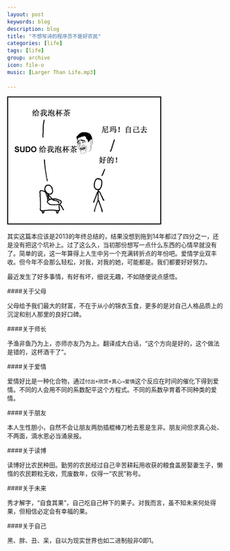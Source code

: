 ```yaml
---
layout: post
keywords: blog
description: blog
title: "不想写诗的程序员不是好农民"
categories: [life]
tags: [life]
group: archive
icon: file-o
music: [Larger Than Life.mp3]

---
```


![image](/assets/images/2014-03-26-essay.png)

其实这篇本应该是2013的年终总结的，结果没想到拖到14年都过了四分之一，还是没有把这个坑补上。过了这么久，当初那份想写一点什么东西的心情早就没有了。简单的说，这一年算得上人生中另一个充满转折点的年份吧。爱情学业双丰收。但今年不会那么轻松，对我，对我的她，可能都是。我们都要好好努力。

最近发生了好多事情，有好有坏，细说无趣，不如随便说点感悟。

####关于父母

父母给予我们最大的财富，不在于从小的锦衣玉食，更多的是对自己人格品质上的沉淀和别人那里的良好口碑。

####关于师长

予渔非鱼乃为上，亦师亦友乃为上。翻译成大白话，“这个方向是好的，这个做法是错的，这杯酒干了”。

####关于爱情

爱情好比是一种化合物，通过`付出+欣赏+真心→爱情`这个反应在时间的催化下得到爱情。不同的人会用不同的系数配平这个方程式。不同的系数孕育着不同种类的爱情。

####关于朋友

本人生性胆小，自然不会让朋友两肋插棍棒刀枪去惹是生非。朋友间但求真心处、不两面，滴水恩必当涌泉报。

####关于读博

读博好比农民种田。勤劳的农民经过自己辛苦耕耘用收获的粮食盖房娶妻生子，懒惰的农民颗粒无收，荒废数年，仅得一“农民”称号。

####关于未来

秀才解字，“自食其果”，自己吃自己种下的果子。对我而言，虽不知未来何处得果，但相信必定会有幸福的果。

####关于自己

黑、胖、丑、呆，自以为现实世界也如二进制般非0即1。
